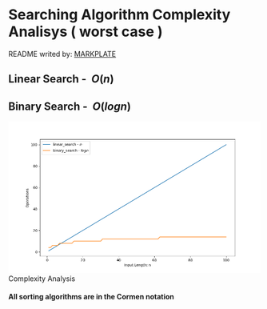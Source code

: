

**Searching Algorithm Complexity Analisys ( worst case )**
==========================================================

README writed by: [MARKPLATE](https://github.com/cecinuga/markplate)

**Linear Search - $\ O(n)$**
----------------------------

**Binary Search - $\ O(log n)$**
--------------------------------

![](./source/searching_complexity.png)Complexity Analysis
  

  
#### All sorting algorithms are in the Cormen notation

